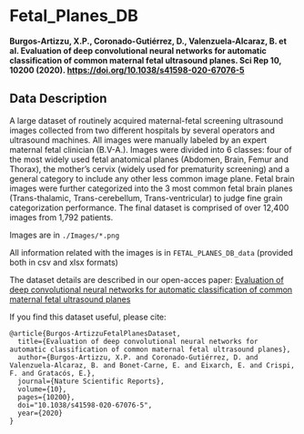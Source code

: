 <!--
 * @Author: Shuangchi He / Yulv
 * @Email: yulvchi@qq.com
 * @Date: 2022-03-29 22:07:29
 * @Motto: Entities should not be multiplied unnecessarily.
 * @LastEditors: Shuangchi He
 * @LastEditTime: 2022-03-29 22:12:23
 * @FilePath: /Awesome-Ultrasound-Standard-Plane-Detection/data/FETAL_PLANES_DB/README.md
 * @Description: Fetal_Planes_DB
 * Init from https://zenodo.org/record/3904280# FETAL_PLANES_ZENODO.zip/README.md
-->

# Fetal_Planes_DB

**Burgos-Artizzu, X.P., Coronado-Gutiérrez, D., Valenzuela-Alcaraz, B. et al. Evaluation of deep convolutional neural networks for automatic classification of common maternal fetal ultrasound planes. Sci Rep 10, 10200 (2020). https://doi.org/10.1038/s41598-020-67076-5**

## Data Description

A large dataset of routinely acquired maternal-fetal screening ultrasound images collected from two different hospitals by several operators and ultrasound machines. All images were manually labeled by an expert maternal fetal clinician (B.V-A.). Images were divided into 6 classes: four of the most widely used fetal anatomical planes (Abdomen, Brain, Femur and Thorax), the mother’s cervix (widely used for prematurity screening) and a general category to include any other less common image plane. Fetal brain images were further categorized into the 3 most common fetal brain planes (Trans-thalamic, Trans-cerebellum, Trans-ventricular) to judge fine grain categorization performance. The final dataset is comprised of over 12,400 images from 1,792 patients.

Images are in `./Images/*.png`

All information related with the images is in `FETAL_PLANES_DB_data` (provided both in csv and xlsx formats)

The dataset details are described in our open-acces paper: [Evaluation of deep convolutional neural networks for automatic classification of common maternal fetal ultrasound planes](https://rdcu.be/b47NX)

If you find this dataset useful, please cite:

    @article{Burgos-ArtizzuFetalPlanesDataset,
      title={Evaluation of deep convolutional neural networks for automatic classification of common maternal fetal ultrasound planes},
      author={Burgos-Artizzu, X.P. and Coronado-Gutiérrez, D. and Valenzuela-Alcaraz, B. and Bonet-Carne, E. and Eixarch, E. and Crispi, F. and Gratacós, E.},
      journal={Nature Scientific Reports}, 
      volume={10},
      pages={10200},
      doi="10.1038/s41598-020-67076-5",
      year={2020}
    } 
